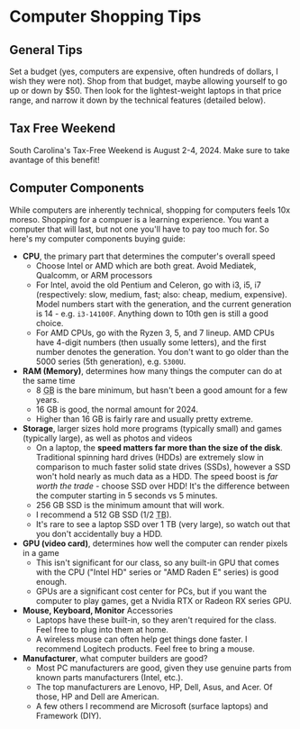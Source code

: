 # Computer Shopping Tips

## General Tips

Set a budget (yes, computers are expensive, often hundreds of dollars, I wish they were not). Shop from that budget, maybe allowing yourself to go up or down by $50. Then look for the lightest-weight laptops in that price range, and narrow it down by the technical features (detailed below).

## Tax Free Weekend

South Carolina's Tax-Free Weekend is August 2-4, 2024. Make sure to take avantage of this benefit!

## Computer Components

While computers are inherently technical, shopping for computers feels 10x moreso. Shopping for a compuer is a learning experience. You want a computer that will last, but not one you'll have to pay too much for. So here's my computer components buying guide:

-   **CPU**, the primary part that determines the computer's overall speed
    -   Choose Intel or AMD which are both great. Avoid Mediatek, Qualcomm, or ARM processors
    -   For Intel, avoid the old Pentium and Celeron, go with i3, i5, i7 (respectively: slow, medium, fast; also: cheap, medium, expensive). Model numbers start with the generation, and the current generation is 14 - e.g. `i3-14100F`. Anything down to 10th gen is still a good choice.
    -   For AMD CPUs, go with the Ryzen 3, 5, and 7 lineup. AMD CPUs have 4-digit numbers (then usually some letters), and the first number denotes the generation. You don't want to go older than the 5000 series (5th generation), e.g. `5300U`.
-   **RAM (Memory)**, determines how many things the computer can do at the same time
    -   8 <abbr title="Gigabyte, 1 billion bytes">GB</abbr> is the bare minimum, but hasn't been a good amount for a few years.
    -   16 GB is good, the normal amount for 2024.
    -   Higher than 16 GB is fairly rare and usually pretty extreme.
-   **Storage**, larger sizes hold more programs (typically small) and games (typically large), as well as photos and videos
    -   On a laptop, the **speed matters far more than the size of the disk**. Traditional spinning hard drives (HDDs) are extremely slow in comparison to much faster solid state drives (SSDs), however a SSD won't hold nearly as much data as a HDD. The speed boost is _far worth the trade_ - choose SSD over HDD! It's the difference between the computer starting in 5 seconds vs 5 minutes.
    -   256 GB SSD is the minimum amount that will work.
    -   I recommend a 512 GB SSD (1/2 <abbr title="Terabyte, 1 trillion bytes">TB</abbr>).
    -   It's rare to see a laptop SSD over 1 TB (very large), so watch out that you don't accidentally buy a HDD.
-   **GPU (video card)**, determines how well the computer can render pixels in a game
    -   This isn't significant for our class, so any built-in GPU that comes with the CPU ("Intel HD" series or "AMD Raden E" series) is good enough.
    -   GPUs are a significant cost center for PCs, but if you want the computer to play games, get a Nvidia RTX or Radeon RX series GPU.
-   **Mouse, Keyboard, Monitor** Accessories
    -   Laptops have these built-in, so they aren't required for the class. Feel free to plug into them at home.
    -   A wireless mouse can often help get things done faster. I recommend Logitech products. Feel free to bring a mouse.
-   **Manufacturer**, what computer builders are good?
    -   Most PC manufacturers are good, given they use genuine parts from known parts manufacturers (Intel, etc.).
    -   The top manufacturers are Lenovo, HP, Dell, Asus, and Acer. Of those, HP and Dell are American.
    -   A few others I recommend are Microsoft (surface laptops) and Framework (DIY).
